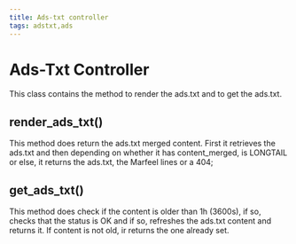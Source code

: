 ```yaml
---
title: Ads-txt controller
tags: adstxt,ads
---
```


# Ads-Txt Controller

This class contains the method to render the ads.txt and to get the ads.txt.

## render_ads_txt()

This method does return the ads.txt merged content.
First it retrieves the ads.txt and then depending on  whether it has content_merged, is LONGTAIL
or else, it returns the ads.txt, the Marfeel lines or a 404;

## get_ads_txt()

This method does check if the content is older than 1h (3600s), if so, checks that the status is OK
and if so, refreshes the ads.txt content and returns it.
If content is not old, ir returns the one already set.
